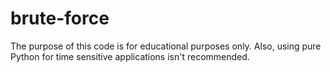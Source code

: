 # brute-force

The purpose of this code is for educational purposes only.  Also, using pure
Python for time sensitive applications isn't recommended.
